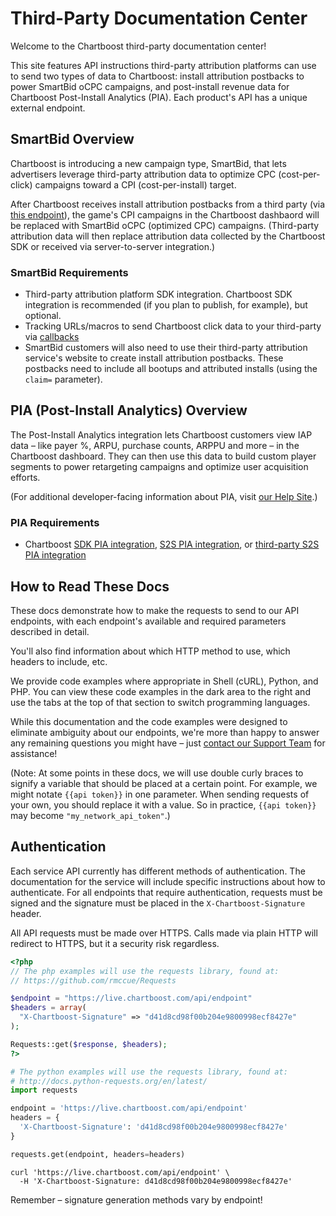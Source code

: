 # Third-Party Documentation Center

Welcome to the Chartboost third-party documentation center! 

This site features API instructions third-party attribution platforms can use to send two types of data to Chartboost: install attribution postbacks to power SmartBid oCPC campaigns, and post-install revenue data for Chartboost Post-Install Analytics (PIA). Each product's API has a unique external endpoint.

## SmartBid Overview

Chartboost is introducing a new campaign type, SmartBid, that lets advertisers leverage third-party attribution data to optimize CPC (cost-per-click) campaigns toward a CPI (cost-per-install) target. 

After Chartboost receives install attribution postbacks from a third party (via <a href="#install-attribution">this endpoint</a>), the game's CPI campaigns in the Chartboost dashbaord will be replaced with SmartBid oCPC (optimized CPC) campaigns. (Third-party attribution data will then replace attribution data collected by the Chartboost SDK or received via server-to-server integration.)

### SmartBid Requirements

- Third-party attribution platform SDK integration. Chartboost SDK integration is recommended (if you plan to publish, for example), but optional.
- Tracking URLs/macros to send Chartboost click data to your third-party via <a href="https://answers.chartboost.com/hc/en-us/articles/201220115">callbacks</a>
- SmartBid customers will also need to use their third-party attribution service's website to create install attribution postbacks. These postbacks need to include all bootups and attributed installs (using the <code>claim=</code> parameter).

## PIA (Post-Install Analytics) Overview

The Post-Install Analytics integration lets Chartboost customers view IAP data &ndash; like payer %, ARPU, purchase counts, ARPPU and more &ndash; in the Chartboost dashboard. They can then use this data to build custom player segments to power retargeting campaigns and optimize user acquisition efforts.

(For additional developer-facing information about PIA, visit <a href="https://answers.chartboost.com">our Help Site</a>.)

### PIA Requirements

- Chartboost <a href="https://answers.chartboost.com/hc/en-us/articles/201220265-Post-Install-Analytics-Beta">SDK PIA integration</a>, <a href="https://answers.chartboost.com/hc/en-us/articles/201220265-Post-Install-Analytics-Beta-#s2s">S2S PIA integration</a>, or <a href="https://answers.chartboost.com/hc/en-us/articles/202199899">third-party S2S PIA integration</a>

## How to Read These Docs

These docs demonstrate how to make the requests to send to our API endpoints, with each endpoint's available and required parameters described in detail. 

You'll also find information about which HTTP method to use, which headers to include, etc. 

We provide code examples where appropriate in Shell (cURL), Python, and PHP. You can view these code examples in the dark area to the right and use the tabs at the top of that section to switch programming languages. 

While this documentation and the code examples were designed to eliminate ambiguity about our endpoints, we're more than happy to answer any remaining questions you might have &ndash; just <a href="mailto:support.integrations@chartboost.com">contact our Support Team</a> for assistance!

(Note: At some points in these docs, we will use double curly braces to signify a variable that should be placed at a certain point. For example, we might notate `{{api token}}` in one parameter. When sending requests of your own, you should replace it with a value. So in practice, `{{api token}}` may become `"my_network_api_token"`.)

## Authentication

Each service API currently has different methods of authentication. The documentation for the service will include specific instructions about how to authenticate. For all endpoints that require authentication, requests must be signed and the signature must be placed in the `X-Chartboost-Signature` header.

All API requests must be made over HTTPS. Calls made via plain HTTP will redirect to HTTPS, but it a security risk regardless.


```php
<?php
// The php examples will use the requests library, found at:
// https://github.com/rmccue/Requests

$endpoint = "https://live.chartboost.com/api/endpoint"
$headers = array(
  "X-Chartboost-Signature" => "d41d8cd98f00b204e9800998ecf8427e"
);

Requests::get($response, $headers);
?>
```

```python
# The python examples will use the requests library, found at:
# http://docs.python-requests.org/en/latest/
import requests

endpoint = 'https://live.chartboost.com/api/endpoint'
headers = {
  'X-Chartboost-Signature': 'd41d8cd98f00b204e9800998ecf8427e'
}

requests.get(endpoint, headers=headers)
```

```shell
curl 'https://live.chartboost.com/api/endpoint' \
  -H 'X-Chartboost-Signature: d41d8cd98f00b204e9800998ecf8427e'
```

<aside class="success">
Remember &ndash; signature generation methods vary by endpoint!
</aside>
